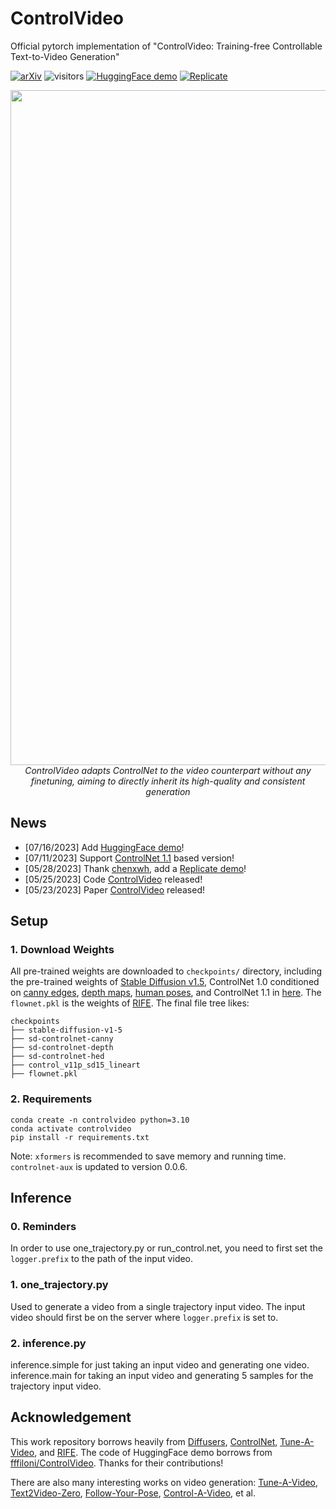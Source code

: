 # ControlVideo

Official pytorch implementation of "ControlVideo: Training-free Controllable Text-to-Video Generation"

[![arXiv](https://img.shields.io/badge/arXiv-2305.13077-b31b1b.svg)](https://arxiv.org/abs/2305.13077)
![visitors](https://visitor-badge.laobi.icu/badge?page_id=YBYBZhang/ControlVideo)
[![HuggingFace demo](https://img.shields.io/badge/%F0%9F%A4%97%20Hugging%20Face-Spaces-blue)](https://huggingface.co/spaces/Yabo/ControlVideo)
[![Replicate](https://replicate.com/cjwbw/controlvideo/badge)](https://replicate.com/cjwbw/controlvideo) 

<p align="center">
<img src="assets/overview.png" width="1080px"/> 
<br>
<em>ControlVideo adapts ControlNet to the video counterpart without any finetuning, aiming to directly inherit its high-quality and consistent generation </em>
</p>

## News
* [07/16/2023] Add [HuggingFace demo](https://huggingface.co/spaces/Yabo/ControlVideo)!
* [07/11/2023] Support [ControlNet 1.1](https://github.com/lllyasviel/ControlNet-v1-1-nightly) based version! 
* [05/28/2023] Thank [chenxwh](https://github.com/chenxwh), add a [Replicate demo](https://replicate.com/cjwbw/controlvideo)!
* [05/25/2023] Code [ControlVideo](https://github.com/YBYBZhang/ControlVideo/) released!
* [05/23/2023] Paper [ControlVideo](https://arxiv.org/abs/2305.13077) released!

## Setup

### 1. Download Weights
All pre-trained weights are downloaded to `checkpoints/` directory, including the pre-trained weights of [Stable Diffusion v1.5](https://huggingface.co/runwayml/stable-diffusion-v1-5), ControlNet 1.0 conditioned on [canny edges](https://huggingface.co/lllyasviel/sd-controlnet-canny), [depth maps](https://huggingface.co/lllyasviel/sd-controlnet-depth), [human poses](https://huggingface.co/lllyasviel/sd-controlnet-openpose), and ControlNet 1.1 in [here](https://huggingface.co/lllyasviel). 
The `flownet.pkl` is the weights of [RIFE](https://github.com/megvii-research/ECCV2022-RIFE).
The final file tree likes:

```none
checkpoints
├── stable-diffusion-v1-5
├── sd-controlnet-canny
├── sd-controlnet-depth
├── sd-controlnet-hed
├── control_v11p_sd15_lineart
├── flownet.pkl
```
### 2. Requirements

```shell
conda create -n controlvideo python=3.10
conda activate controlvideo
pip install -r requirements.txt
```
Note: `xformers` is recommended to save memory and running time. `controlnet-aux` is updated to version 0.0.6.

## Inference

### 0. Reminders
In order to use one_trajectory.py or run_control.net, you need to first set the `logger.prefix` to the path of the input video.

### 1. one_trajectory.py
Used to generate a video from a single trajectory input video. The input video should first be on the server where `logger.prefix` is set to.

### 2. inference.py
inference.simple for just taking an input video and generating one video. inference.main for taking an input video and generating 5 samples for the trajectory input video.


## Acknowledgement
This work repository borrows heavily from [Diffusers](https://github.com/huggingface/diffusers), [ControlNet](https://github.com/lllyasviel/ControlNet), [Tune-A-Video](https://github.com/showlab/Tune-A-Video), and [RIFE](https://github.com/megvii-research/ECCV2022-RIFE).
The code of HuggingFace demo borrows from [fffiloni/ControlVideo](https://huggingface.co/spaces/fffiloni/ControlVideo).
Thanks for their contributions!

There are also many interesting works on video generation: [Tune-A-Video](https://github.com/showlab/Tune-A-Video), [Text2Video-Zero](https://github.com/Picsart-AI-Research/Text2Video-Zero), [Follow-Your-Pose](https://github.com/mayuelala/FollowYourPose), [Control-A-Video](https://github.com/Weifeng-Chen/control-a-video), et al.
